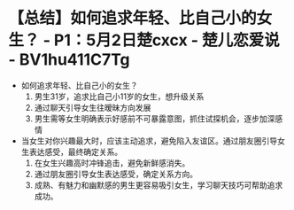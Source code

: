 # 【总结】如何追求年轻、比自己小的女生？ - P1：5月2日楚cxcx - 楚儿恋爱说 - BV1hu411C7Tg

-   如何追求年轻、比自己小的女生？
    1.  男生31岁，追求比自己小11岁的女生，想升级关系
    2.  通过聊天引导女生往暧昧方向发展
    3.  男生需等女生明确表示好感前不可暴露意图，抓住试探机会，逐步加深感情
-   当女生对你兴趣最大时，应该主动追求，避免陷入友谊区。通过朋友圈引导女生表达感受，最终确定关系。
    1.  在女生兴趣高时冲锋追击，避免新鲜感消失。
    2.  通过朋友圈引导女生表达感受，确定关系方向。
    3.  成熟、有魅力和幽默感的男生更容易吸引女生，学习聊天技巧可帮助追求成功。